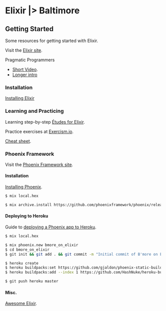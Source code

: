 # Elixir |> Baltimore

## Getting Started

Some resources for getting started with Elixir.

Visit the [Elixir site](http://elixir-lang.org).

Pragmatic Programmers 
- [Short Video](https://www.youtube.com/watch?v=hht9s6nAAx8&feature=youtu.be).
- [Longer intro](https://www.youtube.com/watch?v=a-off4Vznjs&feature=youtu.be)

### Installation
[Installing Elixir](http://elixir-lang.org/install.html)


### Learning and Practicing

Learning step-by-step [Études for Elixir](http://chimera.labs.oreilly.com/books/1234000001642). 

Practice exercises at [Exercism.io](http://exercism.io/languages/elixir).

[Cheat sheet](https://media.pragprog.com/titles/elixir/ElixirCheat.pdf).


### Phoenix Framework
Visit the [Phoenix Framework site](http://www.phoenixframework.org/).

#### Installation
[Installing Phoenix](http://www.phoenixframework.org/docs/installation).

````bash
$ mix local.hex

$ mix archive.install https://github.com/phoenixframework/phoenix/releases/download/v1.0.4/phoenix_new-1.0.4.ez
````
#### Deploying to Heroku
Guide to [deploying a Phoenix app to Heroku](http://wsmoak.net/2015/07/05/phoenix-on-heroku.html).

````bash
$ mix local.hex

$ mix phoenix.new bmore_on_elixir
$ cd bmore_on_elixir
$ git init && git add . && git commit -m "Initial commit of B'more on Elixir app."

$ heroku create
$ heroku buildpacks:set https://github.com/gjaldon/phoenix-static-buildpack
$ heroku buildpacks:add --index 1 https://github.com/HashNuke/heroku-buildpack-elixir

$ git push heroku master
````

#### Misc.
[Awesome Elixir](https://github.com/h4cc/awesome-elixir).
